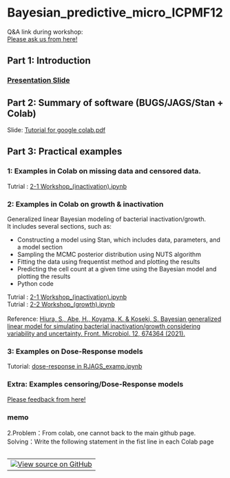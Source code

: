 # Bayesian_predictive_micro_ICPMF12

Q&A link during workshop:   
<a target="_blank" href="https://app.klaxoon.com/join/SKRBXHD ">Please ask us from here!</a><br>

## Part 1: Introduction


### <a target="_blank" href="https://github.com/kento-koyama/bayesian_predictive_micro_ICPMF12/blob/main/Example_2/2305_draft_ICPMF12.pdf">Presentation Slide</a> 

## Part 2: Summary of software (BUGS/JAGS/Stan + Colab) 
Slide: <a target="_blank" href="https://github.com/kento-koyama/bayesian_predictive_micro_ICPMF12/blob/main/Part2/Tutorial_for_google_colab.pdf">Tutorial for google colab.pdf</a><br>

## Part 3: Practical examples
### 1: Examples in Colab on missing data and censored data.
Tutrial : <a target="_blank" href="https://github.com/kento-koyama/bayesian_predictive_micro_ICPMF12/blob/main/Example_2/2-1 Workshop_(inactivation).ipynb">2-1 Workshop_(inactivation).ipynb</a><br>

### 2:  Examples in Colab on growth & inactivation 
Generalized linear Bayesian modeling of bacterial inactivation/growth.<br>
It includes several sections, such as:<br>
<ul>
<li>Constructing a model using Stan, which includes data, parameters, and a model section
<li>Sampling the MCMC posterior distribution using NUTS algorithm
<li>Fitting the data using frequentist method and plotting the results
<li>Predicting the cell count at a given time using the Bayesian model and plotting the results
<li>Python code
</ul>
Tutrial : <a target="_blank" href="https://github.com/kento-koyama/bayesian_predictive_micro_ICPMF12/blob/main/Example_2/2-1 Workshop_(inactivation).ipynb">2-1 Workshop_(inactivation).ipynb</a><br>
Tutrial : <a target="_blank" href="https://github.com/kento-koyama/bayesian_predictive_micro_ICPMF12/blob/main/Example_2/2-2 Workshop_(growth).ipynb">2-2 Workshop_(growth).ipynb</a><br>
<br>
Reference: <a target="_blank" href="https://www.frontiersin.org/articles/10.3389/fmicb.2021.674364/full">Hiura, S., Abe, H., Koyama, K. & Koseki, S. Bayesian generalized linear model for simulating bacterial inactivation/growth considering variability and uncertainty. Front. Microbiol. 12, 674364 (2021).</a>

### 3: Examples on Dose-Response models
Tutorial: <a target="_blank" href="https://colab.research.google.com/drive/1vW6aZBYxgsJ4kqQe4GYhA5Ajn7VPjTHA?usp=sharing">dose-response in RJAGS_examp.ipynb</a><br>

### Extra: Examples censoring/Dose-Response models


   
<a target="_blank" href="https://app.klaxoon.com/join/7DUYWBN">Please feedback from here!</a><br>

### memo
2.Problem：From colab, one cannot back to the main github page. <br>Solving：Write the following statement in the fist line in each Colab page <br>

<table class="tfo-notebook-buttons" align="left">
<td>
<a target="_blank" href="https://github.com/kento-koyama/bayesian_predictive_micro_ICPMF12/"><img src="https://www.tensorflow.org/images/GitHub-Mark-32px.png" />View source on GitHub</a>
</td>
</table>
